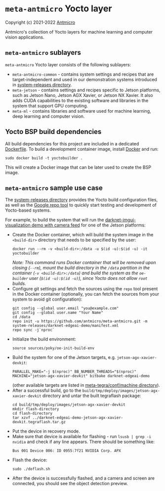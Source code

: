 # `meta-antmicro` Yocto layer

Copyright (c) 2021-2022 [Antmicro](https://www.antmicro.com)

Antmicro's collection of Yocto layers for machine learning and computer vision applications.

## `meta-antmicro` sublayers

`meta-antmicro` Yocto layer consists of the following sublayers:

* `meta-antmicro-common` - contains system settings and recipes that are target-independent and used in our demonstration systems introduced in [system-releases directory](system-releases).
* `meta-jetson` - contains settings and recipes specific to Jetson platforms, such as Jetson Nano, Jetson AGX Xavier, or Jetson NX Xavier.
   It also adds CUDA capabilities to the existing software and libraries in the system that support GPU computing.
* `meta-ml` - contains libraries and software used for machine learning, deep learning and computer vision.

## Yocto BSP build dependencies

All build dependencies for this project are included in a dedicated [Dockerfile](Dockerfile).
To build a development container image, install [Docker](https://www.docker.com/) and run:

```
sudo docker build -t yoctobuilder .
```

This will create a Docker image that can be later used to create the BSP image.

## `meta-antmicro` sample use case

The [system-releases directory](system-releases) provides the Yocto build configuration files, as well as the [Google repo tool](https://gerrit.googlesource.com/git-repo/) to quickly start testing and development of Yocto-based systems.

For example, to build the system that will run the [darknet-imgui-visualization demo with camera feed](https://github.com/antmicro/darknet-imgui-visualization) for one of the Jetson platforms:

* Create the Docker container, which will build the system image in the `<build-dir>` directory that needs to be specified by the user:
  ```
  docker run --rm -v <build-dir>:/data -u $(id -u):$(id -u) -it yoctobuilder
  ```
  *Note: This command runs Docker container that will be removed upon closing (`--rm`), mount the build directory in the `/data` partition in the container (`-v <build-dir>:/data`) and build the system as the `oe-builder` user (`$(id -u):$(id -u)`), since Yocto does not allow `root` builds.*
* Configure git settings and fetch the sources using the `repo` tool present in the Docker container (optionally, you can fetch the sources from your system to avoid git configuration):
  ```
  git config --global user.email "you@example.com"
  git config --global user.name "Your Name"
  cd /data
  repo init -u https://github.com/antmicro/meta-antmicro.git -m system-releases/darknet-edgeai-demo/manifest.xml
  repo sync -j`nproc`
  ```
* Initialize the build environment:
  ```
  source sources/poky/oe-init-build-env
  ```
* Build the system for one of the Jetson targets, e.g. `jetson-agx-xavier-devkit`:
  ```
  PARALLEL_MAKE="-j $(nproc)" BB_NUMBER_THREADS="$(nproc)" MACHINE="jetson-agx-xavier-devkit" bitbake darknet-edgeai-demo
  ```
  (other available targets are listed in [meta-tegra/conf/machine directory](https://github.com/OE4T/meta-tegra/tree/hardknott/conf/machine)).
* After a successful build, go to the `build/tmp/deploy/images/jetson-agx-xavier-devkit` directory and untar the built tegraflash package:
  ```
  cd build/tmp/deploy/images/jetson-agx-xavier-devkit
  mkdir flash-directory
  cd flash-directory
  tar xzvf ../darknet-edgeai-demo-jetson-agx-xavier-devkit.tegraflash.tar.gz
  ```
* Put the device in recovery mode.
* Make sure that device is available for flashing - run `lsusb | grep -i nvidia` and check if any line appears.
  There should be something like:
  ```
  Bus 001 Device 006: ID 0955:7f21 NVIDIA Corp. APX
  ```  
* Flash the device:
  ```
  sudo ./doflash.sh
  ```
* After the device is successfully flashed, and a camera and screen are connected, you should see the object detection preview.
